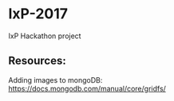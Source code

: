 # IxP-2017
IxP Hackathon project

## Resources:
Adding images to mongoDB: https://docs.mongodb.com/manual/core/gridfs/
